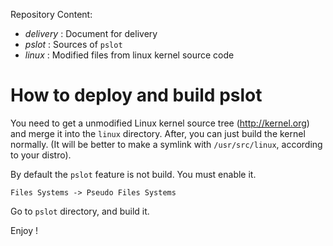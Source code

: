 Repository Content:

- *delivery* : Document for delivery
- *pslot*    : Sources of ```pslot```
- *linux*    : Modified files from linux kernel source code


How to deploy and build pslot
=============================

You need to get a unmodified Linux kernel source tree (http://kernel.org) and merge it into the ```linux``` directory. After, you can just build the kernel normally. (It will be better to make a symlink with ```/usr/src/linux```, according to your distro).

By default the ```pslot``` feature is not build. You must enable it.

```Files Systems -> Pseudo Files Systems```

Go to ```pslot``` directory, and build it.

Enjoy !

